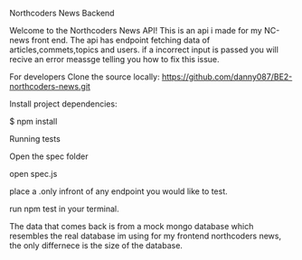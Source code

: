 

Northcoders News Backend



Welcome to the Northcoders News API! This is an api i made for my NC-news front end. The api has endpoint fetching data of articles,commets,topics and users. if a incorrect input is passed you will recive an error meassge telling you how to fix this issue.

For developers
Clone the source locally: https://github.com/danny087/BE2-northcoders-news.git

Install project dependencies:

$ npm install



Running tests

Open the spec folder

open spec.js

place a .only infront of any endpoint you would like to test.

run npm test in your terminal.

The data that comes back is from a mock mongo database which resembles the real database im using for my frontend northcoders news, the only differnece is the size of the database.




